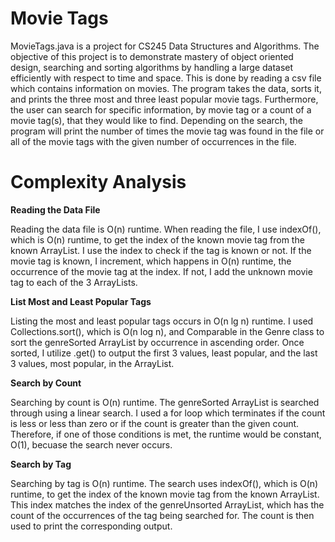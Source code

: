 # Movie Tags
MovieTags.java is a project for CS245 Data Structures and Algorithms. The objective of this project is to demonstrate mastery of object oriented design, searching and sorting algorithms by handling a large dataset efficiently with respect to time and space. This is done by reading a csv file which contains information on movies. The program takes the data, sorts it, and prints the three most and three least popular movie tags. Furthermore, the user can search for specific information, by movie tag or a count of a movie tag(s), that they would like to find. Depending on the search, the program will print the number of times the movie tag was found in the file or all of the movie tags with the given number of occurrences in the file.

# Complexity Analysis

**Reading the Data File**

Reading the data file is O(n) runtime. When reading the file, I use indexOf(), which is O(n) runtime, to get the index of the known movie tag from the known ArrayList. I use the index to check if the tag is known or not. If the movie tag is known, I increment, which happens in O(n) runtime, the occurrence of the movie tag at the index. If not, I add the unknown movie tag to each of the 3 ArrayLists.

**List Most and Least Popular Tags**

Listing the most and least popular tags occurs in O(n lg n) runtime. I used Collections.sort(), which is O(n log n), and Comparable in the Genre class to sort the genreSorted ArrayList by occurrence in ascending order. Once sorted, I utilize .get() to output the first 3 values, least popular, and the last 3 values, most popular, in the ArrayList.

**Search by Count**

Searching by count is O(n) runtime. The genreSorted ArrayList is searched through using a linear search. I used a for loop which terminates if the count is less or less than zero or if the count is greater than the given count. Therefore, if one of those conditions is met, the runtime would be constant, O(1), becuase the search never occurs.

**Search by Tag**

Searching by tag is O(n) runtime. The search uses indexOf(), which is O(n) runtime, to get the index of the known movie tag from the known ArrayList. This index matches the index of the genreUnsorted ArrayList, which has the count of the occurrences of the tag being searched for. The count is then used to print the corresponding output. 

